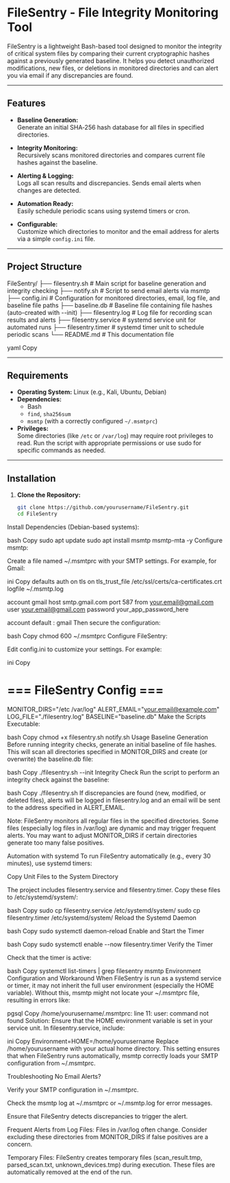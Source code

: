 # FileSentry - File Integrity Monitoring Tool

FileSentry is a lightweight Bash-based tool designed to monitor the integrity of critical system files by comparing their current cryptographic hashes against a previously generated baseline. It helps you detect unauthorized modifications, new files, or deletions in monitored directories and can alert you via email if any discrepancies are found.

---

## Features

- **Baseline Generation:**  
  Generate an initial SHA‑256 hash database for all files in specified directories.
  
- **Integrity Monitoring:**  
  Recursively scans monitored directories and compares current file hashes against the baseline.
  
- **Alerting & Logging:**  
  Logs all scan results and discrepancies. Sends email alerts when changes are detected.
  
- **Automation Ready:**  
  Easily schedule periodic scans using systemd timers or cron.
  
- **Configurable:**  
  Customize which directories to monitor and the email address for alerts via a simple `config.ini` file.

---

## Project Structure

FileSentry/ ├── filesentry.sh # Main script for baseline generation and integrity checking ├── notify.sh # Script to send email alerts via msmtp ├── config.ini # Configuration for monitored directories, email, log file, and baseline file paths ├── baseline.db # Baseline file containing file hashes (auto-created with --init) ├── filesentry.log # Log file for recording scan results and alerts ├── filesentry.service # systemd service unit for automated runs ├── filesentry.timer # systemd timer unit to schedule periodic scans └── README.md # This documentation file

yaml
Copy

---

## Requirements

- **Operating System:** Linux (e.g., Kali, Ubuntu, Debian)
- **Dependencies:**
  - Bash
  - `find`, `sha256sum`
  - `msmtp` (with a correctly configured `~/.msmtprc`)
- **Privileges:**  
  Some directories (like `/etc` or `/var/log`) may require root privileges to read. Run the script with appropriate permissions or use sudo for specific commands as needed.

---

## Installation

1. **Clone the Repository:**

   ```bash
   git clone https://github.com/yourusername/FileSentry.git
   cd FileSentry
Install Dependencies (Debian-based systems):

bash
Copy
sudo apt update
sudo apt install msmtp msmtp-mta -y
Configure msmtp:

Create a file named ~/.msmtprc with your SMTP settings. For example, for Gmail:

ini
Copy
defaults
auth           on
tls            on
tls_trust_file /etc/ssl/certs/ca-certificates.crt
logfile        ~/.msmtp.log

account        gmail
host           smtp.gmail.com
port           587
from           your.email@gmail.com
user           your.email@gmail.com
password       your_app_password_here

account default : gmail
Then secure the configuration:

bash
Copy
chmod 600 ~/.msmtprc
Configure FileSentry:

Edit config.ini to customize your settings. For example:

ini
Copy
# === FileSentry Config ===
MONITOR_DIRS="/etc /var/log"
ALERT_EMAIL="your.email@example.com"
LOG_FILE="./filesentry.log"
BASELINE="baseline.db"
Make the Scripts Executable:

bash
Copy
chmod +x filesentry.sh notify.sh
Usage
Baseline Generation
Before running integrity checks, generate an initial baseline of file hashes. This will scan all directories specified in MONITOR_DIRS and create (or overwrite) the baseline.db file:

bash
Copy
./filesentry.sh --init
Integrity Check
Run the script to perform an integrity check against the baseline:

bash
Copy
./filesentry.sh
If discrepancies are found (new, modified, or deleted files), alerts will be logged in filesentry.log and an email will be sent to the address specified in ALERT_EMAIL.

Note: FileSentry monitors all regular files in the specified directories. Some files (especially log files in /var/log) are dynamic and may trigger frequent alerts. You may want to adjust MONITOR_DIRS if certain directories generate too many false positives.

Automation with systemd
To run FileSentry automatically (e.g., every 30 minutes), use systemd timers:

Copy Unit Files to the System Directory

The project includes filesentry.service and filesentry.timer. Copy these files to /etc/systemd/system/:

bash
Copy
sudo cp filesentry.service /etc/systemd/system/
sudo cp filesentry.timer /etc/systemd/system/
Reload the Systemd Daemon

bash
Copy
sudo systemctl daemon-reload
Enable and Start the Timer

bash
Copy
sudo systemctl enable --now filesentry.timer
Verify the Timer

Check that the timer is active:

bash
Copy
systemctl list-timers | grep filesentry
msmtp Environment Configuration and Workaround
When FileSentry is run as a systemd service or timer, it may not inherit the full user environment (especially the HOME variable). Without this, msmtp might not locate your ~/.msmtprc file, resulting in errors like:

pgsql
Copy
/home/yourusername/.msmtprc: line 11: user: command not found
Solution:
Ensure that the HOME environment variable is set in your service unit. In filesentry.service, include:

ini
Copy
Environment=HOME=/home/yourusername
Replace /home/yourusername with your actual home directory. This setting ensures that when FileSentry runs automatically, msmtp correctly loads your SMTP configuration from ~/.msmtprc.

Troubleshooting
No Email Alerts?

Verify your SMTP configuration in ~/.msmtprc.

Check the msmtp log at ~/.msmtprc or ~/.msmtp.log for error messages.

Ensure that FileSentry detects discrepancies to trigger the alert.

Frequent Alerts from Log Files:
Files in /var/log often change. Consider excluding these directories from MONITOR_DIRS if false positives are a concern.

Temporary Files:
FileSentry creates temporary files (scan_result.tmp, parsed_scan.txt, unknown_devices.tmp) during execution. These files are automatically removed at the end of the run.


